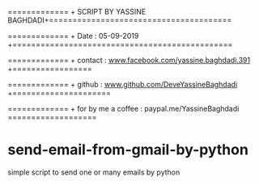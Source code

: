 ============= + SCRIPT BY YASSINE BAGHDADI+=======================================

============= + Date : 05-09-2019 +===============================================

============= + contact : www.facebook.com/yassine.baghdadi.391 +================= 

============= + github : www.github.com/DeveYassineBaghdadi +===================== 

============= + for by me a coffee : paypal.me/YassineBaghdadi =================== 

# send-email-from-gmail-by-python

simple script to send one or many emails by python 

